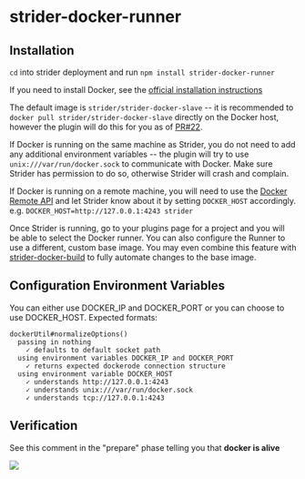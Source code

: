 strider-docker-runner
=====================

## Installation

`cd` into strider deployment and run `npm install strider-docker-runner`

If you need to install Docker, see the [official installation instructions](https://docs.docker.com/installation/)

The default image is `strider/strider-docker-slave` -- it is recommended to `docker pull strider/strider-docker-slave` directly on the Docker host, however the plugin will do this for you as of [PR#22](https://github.com/Strider-CD/strider-docker-runner/pull/22).

If Docker is running on the same machine as Strider, you do not need to add any additional environment variables -- the plugin will try to use `unix:///var/run/docker.sock` to communicate with Docker. Make sure Strider has permission to do so, otherwise Strider will crash and complain.

If Docker is running on a remote machine, you will need to use the [Docker Remote API](https://docs.docker.com/reference/api/docker_remote_api/) and let Strider know about it by setting `DOCKER_HOST` accordingly. e.g. `DOCKER_HOST=http://127.0.0.1:4243 strider`


Once Strider is running, go to your plugins page for a project and you will be able to select the Docker runner. You can also configure the Runner to use a different, custom base image. You may even combine this feature with [strider-docker-build](https://github.com/Strider-CD/strider-docker-build) to fully automate changes to the base image.

## Configuration Environment Variables

You can either use DOCKER_IP and DOCKER_PORT or you can choose to use DOCKER_HOST. Expected formats:

```
dockerUtil#normalizeOptions()
  passing in nothing
    ✓ defaults to default socket path
  using environment variables DOCKER_IP and DOCKER_PORT
    ✓ returns expected dockerode connection structure
  using environment variable DOCKER_HOST
    ✓ understands http://127.0.0.1:4243
    ✓ understands unix:///var/run/docker.sock
    ✓ understands tcp://127.0.0.1:4243
```

## Verification

See this comment in the "prepare" phase telling you that **docker is alive**

![](https://cloud.githubusercontent.com/assets/112170/3838066/871cff0c-1dfc-11e4-9fce-430447bafffa.png)

